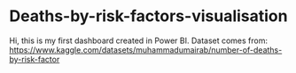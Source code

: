 # Deaths-by-risk-factors-visualisation
Hi, this is my first dashboard created in Power BI. Dataset comes from: https://www.kaggle.com/datasets/muhammadumairab/number-of-deaths-by-risk-factor
